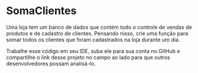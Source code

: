 # SomaClientes

Uma loja tem um banco de dados que contém todo o controle de vendas de produtos e de cadastro de clientes. Pensando nisso, crie uma função para somar todos os clientes que foram cadastrados na loja durante um dia.

Trabalhe esse código em seu IDE, suba ele para sua conta no GitHub e compartilhe o link desse projeto no campo ao lado para que outros desenvolvedores possam analisá-lo. 
